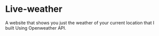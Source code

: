 # Live-weather
A website that shows you just the weather of your current location that I built Using Openweather API. 
